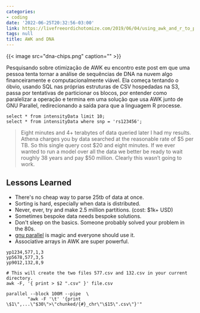 ```yaml
---
categories:
- coding
date: '2022-06-25T20:32:56-03:00'
link: https://livefreeordichotomize.com/2019/06/04/using_awk_and_r_to_parse_25tb/
tags: null
title: AWK and DNA
---
```


{{< image src="dna-chips.png" caption="" >}}

Pesquisando sobre otimização de AWK eu encontro este post em que uma pessoa tenta tornar a análise de sequências de DNA na nuvem algo financeiramente e computacionalmente viável. Ela começa tentando o óbvio, usando SQL nas próprias estruturas de CSV hospedadas na S3, passa por tentativas de particionar os blocos, por entender como paralelizar a operação e termina em uma solução que usa AWK junto de GNU Parallel, redirecionando a saída para que a linguagem R processe.

```
select * from intensityData limit 10;
select * from intensityData where snp = 'rs123456';
```

>
> Eight minutes and 4+ terabytes of data queried later I had my results. Athena charges you by data searched at the reasonable rate of $5 per TB. So this single query cost $20 and eight minutes. If we ever wanted to run a model over all the data we better be ready to wait roughly 38 years and pay $50 million. Clearly this wasn’t going to work.
>

## Lessons Learned

 - There's no cheap way to parse 25tb of data at once.
 - Sorting is hard, especially when data is distributed.
 - Never, ever, try and make 2.5 million partitions. (cost: $1k+ USD)
 - Sometimes bespoke data needs bespoke solutions.
 - Don't sleep on the basics. Someone probably solved your problem in the 80s.
 - [gnu parallel](https://www.gnu.org/software/parallel/) is magic and everyone should use it.
 - Associative arrays in AWK are super powerful.

```
yp1234,577,1,3
yp5678,577,3,5
yp9012,132,8,9

# This will create the two files 577.csv and 132.csv in your current directory.
awk -F, '{ print > $2 ".csv" }' file.csv

parallel --block 100M --pipe  \
        "awk -F '\t' '{print \$1\",...\"$30\">\"chunked/{#}_chr\"\$15\".csv\"}'"
```